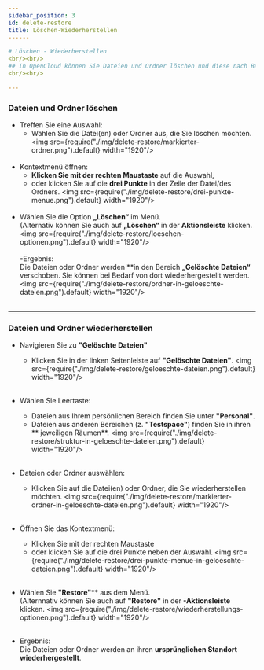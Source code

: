 ```yaml
---
sidebar_position: 3
id: delete-restore
title: Löschen-Wiederherstellen
------

# Löschen - Wiederherstellen
<br/><br/>
## In OpenCloud können Sie Dateien und Ordner löschen und diese nach Bedarf auch wiederherstellen.
<br/><br/>

---
```


### Dateien und Ordner löschen
- Treffen Sie eine Auswahl: 
    - Wählen Sie die Datei(en) oder Ordner aus, die Sie löschen möchten. 
    <img src={require("./img/delete-restore/markierter-ordner.png").default} width="1920"/> 
<br/><br/> 
- Kontextmenü öffnen: 
    - **Klicken Sie mit der rechten Maustaste** auf die Auswahl, 
    - oder klicken Sie auf die **drei Punkte** in der Zeile der Datei/des Ordners. 
    <img src={require("./img/delete-restore/drei-punkte-menue.png").default} width="1920"/> 
<br/><br/> 
- Wählen Sie die Option **„Löschen“** im Menü.<br/> 
(Alternativ können Sie auch auf **„Löschen“** in der **Aktionsleiste** klicken. 
<img src={require("./img/delete-restore/loeschen-optionen.png").default} width="1920"/> 
<br/><br/> 
-Ergebnis:<br/> 
Die Dateien oder Ordner werden **in den Bereich **„Gelöschte Dateien“** verschoben. Sie können bei Bedarf von dort wiederhergestellt werden. 
<img src={require("./img/delete-restore/ordner-in-geloeschte-dateien.png").default} width="1920"/> 
<br/><br/>

---

### Dateien und Ordner wiederherstellen 
- Navigieren Sie zu **"Gelöschte Dateien"**
    - Klicken Sie in der linken Seitenleiste auf **"Gelöschte Dateien"**. 
    <img src={require("./img/delete-restore/geloeschte-dateien.png").default} width="1920"/> 
    <br/><br/> 
- Wählen Sie Leertaste: 
    - Dateien aus Ihrem persönlichen Bereich finden Sie unter **"Personal"**. 
    - Dateien aus anderen Bereichen (z. **"Testspace"**) finden Sie in ihren ** jeweiligen Räumen**. 
    <img src={require("./img/delete-restore/struktur-in-geloeschte-dateien.png").default} width="1920"/> 
    <br/><br/>
- Dateien oder Ordner auswählen: 
    - Klicken Sie auf die Datei(en) oder Ordner, die Sie wiederherstellen möchten. 
    <img src={require("./img/delete-restore/markierter-ordner-in-geloeschte-dateien.png").default} width="1920"/> 
    <br/><br/> 
- Öffnen Sie das Kontextmenü: 
    - Klicken Sie mit der rechten Maustaste 
    - oder klicken Sie auf die drei Punkte neben der Auswahl. 
    <img src={require("./img/delete-restore/drei-punkte-menue-in-geloeschte-dateien.png").default} width="1920"/> 
    <br/><br/> 
- Wählen Sie **"Restore"**** aus dem Menü.<br/> 
(Alternnativ können Sie auch auf **"Restore"** in der **-Aktionsleiste** klicken. 
<img src={require("./img/delete-restore/wiederherstellungs-optionen.png").default} width="1920"/>
<br/><br/>

- Ergebnis: <br/>
Die Dateien oder Ordner werden an ihren **ursprünglichen Standort** **wiederhergestellt**.